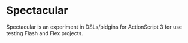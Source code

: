 # Spectacular

Spectacular is an experiment in DSLs/pidgins for ActionScript 3 for use testing Flash and Flex projects.
